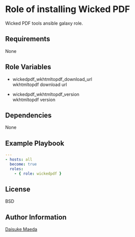 Role of installing Wicked PDF
=========

Wicked PDF tools ansible galaxy role.

Requirements
------------

None

Role Variables
--------------

* wickedpdf_wkhtmltopdf_download_url  
wkhtmltopdf download url

* wickedpdf_wkhtmltopdf_version  
wkhtmltopdf version

Dependencies
------------

None

Example Playbook
----------------

```yml
---
- hosts: all
  become: true
  roles:
    - { role: wickedpdf }
```

License
-------

BSD

Author Information
------------------

[Daisuke Maeda](https://github.com/dmae3 "Daisuke Maeda")
